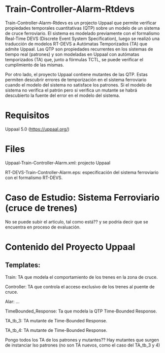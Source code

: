 # Train-Controller-Alarm-Rtdevs
Train-Controller-Alarm-Rtdevs es un projecto Uppaal que permite verificar propiedades temporales cuantitativas (QTP) sobre un modelo de un sistema de cruce ferroviario. El sistema es modelado previamente con el formalismo Real-Time DEVS (Discrete Event System Specification), luego se realizó una traducción de modelos RT-DEVS a Autómatas Temporizados (TA) que admite Uppaal. 
Las QTP son propiedades recurrentes en los sistemas de tiempo real (patrones) y son modeladas en Uppaal con autómatas temporizados (TA) que, junto a fórmulas TCTL, se puede verificar el cumplimiento de las mismas.

Por otro lado, el proyecto Uppaal contiene mutantes de las QTP. Estas permiten descubrir errores de temporización en el sistema ferroviario cuando el modelo del sistema no satisface los patrones. Si el modelo de sistema no verifica el patrón pero si verifica un mutante se habrá descubierto la fuente del error en el modelo del sistema.

# Requisitos
Uppaal 5.0 (https://uppaal.org/)

# Files
Uppaal-Train-Controller-Alarm.xml: projecto Uppaal

RT-DEVS-Train-Controller-Alarm.eps: especificación del sistema ferroviario con el formalismo RT-DEVS.

# Caso de Estudio: Sistema Ferroviario (cruce de trenes)
No se puede subir el articulo, tal como está?? y se podría decir que se encuentra en proceso de evaluación.

# Contenido del Proyecto Uppaal
## Templates:
Train: TA que modela el comportamiento de los trenes en la zona de cruce.

Controller: TA que controla el acceso exclusivo de los trenes al puente de cruce.

Alar: ...

TimeBounded_Response: Ta que modela la QTP Time-Bounded Response.

TA_tb_3: TA mutante de Time-Bounded Response.

TA_tb_4: TA mutante de Time-Bounded Response.

 Pongo todos los TA de los patrones y mutantes?? Hay mutantes que surgen de instanciar lso patrones (no son TA nuevos, como el caso del TA_tb_3 y 4)
 
